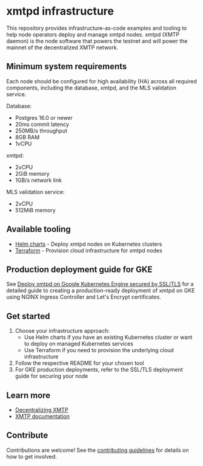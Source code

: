 # xmtpd infrastructure

This repository provides infrastructure-as-code examples and tooling to help node operators deploy and manage xmtpd nodes. xmtpd (XMTP daemon) is the node software that powers the testnet and will power the mainnet of the decentralized XMTP network.

## Minimum system requirements

Each node should be configured for high availability (HA) across all required components, including the database, xmtpd, and the MLS validation service.

Database:
- Postgres 16.0 or newer
- 20ms commit latency
- 250MB/s throughput
- 8GB RAM
- 1vCPU

xmtpd:
- 2vCPU
- 2GiB memory
- 1GB/s network link

MLS validation service:
- 2vCPU
- 512MiB memory

## Available tooling

- [Helm charts](./helm/README.md) - Deploy xmtpd nodes on Kubernetes clusters
- [Terraform](./terraform/README.md) - Provision cloud infrastructure for xmtpd nodes

## Production deployment guide for GKE

See [Deploy xmtpd on Google Kubernetes Engine secured by SSL/TLS](./doc/nginx-cert-gke.md) for a detailed guide to creating a production-ready deployment of xmtpd on GKE using NGINX Ingress Controller and Let's Encrypt certificates.

## Get started

1. Choose your infrastructure approach:
   - Use Helm charts if you have an existing Kubernetes cluster or want to deploy on managed Kubernetes services
   - Use Terraform if you need to provision the underlying cloud infrastructure
2. Follow the respective README for your chosen tool
3. For GKE production deployments, refer to the SSL/TLS deployment guide for securing your node

## Learn more

- [Decentralizing XMTP](https://xmtp.org/decentralizing-xmtp)
- [XMTP documentation](https://docs.xmtp.org)

## Contribute

Contributions are welcome! See the [contributing guidelines](CONTRIBUTING.md) for details on how to get involved.
